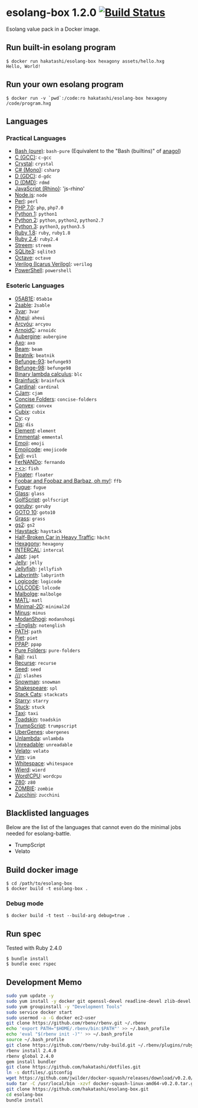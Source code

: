 # esolang-box 1.2.0 [![Build Status][travis-image]][travis-url]

[travis-image]: https://travis-ci.org/hakatashi/esolang-box.svg?branch=master
[travis-url]: https://travis-ci.org/hakatashi/esolang-box

Esolang value pack in a Docker image.

## Run built-in esolang program

	$ docker run hakatashi/esolang-box hexagony assets/hello.hxg
	Hello, World!

## Run your own esolang program

	$ docker run -v `pwd`:/code:ro hakatashi/esolang-box hexagony /code/program.hxg

## Languages

### Practical Languages

* [Bash (pure)](https://tiswww.case.edu/php/chet/bash/bashtop.html): `bash-pure` (Equivalent to the "Bash (builtins)" of [anagol](http://golf.shinh.org/version.rb))
* [C (GCC)](https://gcc.gnu.org/): `c-gcc`
* [Crystal](https://crystal-lang.org/): `crystal`
* [C# (Mono)](http://www.mono-project.com/): `csharp`
* [D (GDC)](https://dlang.org/): `d-gdc`
* [D (DMD)](https://dlang.org/): `rdmd`
* [JavaScript (Rhino)](https://developer.mozilla.org/en-US/docs/Mozilla/Projects/Rhino): 'js-rhino'
* [Node.js](https://nodejs.org/): `node`
* [Perl](https://www.perl.org/): `perl`
* [PHP 7.0](https://secure.php.net/): `php`, `php7.0`
* [Python 1](https://www.python.org/): `python1`
* [Python 2](https://www.python.org/): `python`, `python2`, `python2.7`
* [Python 3](https://www.python.org/): `python3`, `python3.5`
* [Ruby 1.8](https://www.ruby-lang.org/): `ruby`, `ruby1.8`
* [Ruby 2.4](https://www.ruby-lang.org/): `ruby2.4`
* [Streem](https://github.com/matz/streem): `streem`
* [SQLite3](https://sqlite.org/): `sqlite3`
* [Octave](https://www.gnu.org/software/octave/): `octave`
* [Verilog (Icarus Verilog)](http://iverilog.icarus.com/): `verilog`
* [PowerShell](https://github.com/PowerShell/PowerShell): `powershell`

### Esoteric Languages

* [05AB1E](https://github.com/Adriandmen/05AB1E): `05ab1e`
* [2sable](https://github.com/Adriandmen/2sable): `2sable`
* [3var](https://esolangs.org/wiki/3var): `3var`
* [Aheui](http://aheui.github.io/specification.en): `aheui`
* [Arcyóu](https://github.com/Nazek42/arcyou): `arcyou`
* [ArnoidC](http://lhartikk.github.io/ArnoldC/): `arnoidc`
* [Aubergine](https://esolangs.org/wiki/Aubergine): `aubergine`
* [Axo](https://esolangs.org/wiki/Axo): `axo`
* [Beam](http://esolangs.org/wiki/Beam): `beam`
* [Beatnik](https://esolangs.org/wiki/Beatnik): `beatnik`
* [Befunge-93](https://esolangs.org/wiki/Befunge): `befunge93`
* [Befunge-98](https://esolangs.org/wiki/Befunge): `befunge98`
* [Binary lambda calculus](https://tromp.github.io/cl/cl.html): `blc`
* [Brainfuck](https://esolangs.org/wiki/Brainfuck): `brainfuck`
* [Cardinal](https://www.esolangs.org/wiki/Cardinal): `cardinal`
* [CJam](https://sourceforge.net/p/cjam/wiki/Home/): `cjam`
* [Concise Folders](https://esolangs.org/wiki/Folders#Concise_Folders): `concise-folders`
* [Convex](https://github.com/GamrCorps/Convex): `convex`
* [Cubix](https://github.com/ETHproductions/cubix): `cubix`
* [Cy](https://github.com/cyoce/Cy): `cy`
* [Dis](https://esolangs.org/wiki/Dis): `dis`
* [Element](https://esolangs.org/wiki/Element): `element`
* [Emmental](http://catseye.tc/node/Emmental.html): `emmental`
* [Emoji](https://esolangs.org/wiki/Emoji): `emoji`
* [Emojicode](http://www.emojicode.org/): `emojicode`
* [Evil](https://esolangs.org/wiki/Evil): `evil`
* [FerNANDo](https://esolangs.org/wiki/FerNANDo): `fernando`
* [><>](https://esolangs.org/wiki/Fish): `fish`
* [Floater](https://esolangs.org/wiki/Floater): `floater`
* [Foobar and Foobaz and Barbaz, oh my!](https://esolangs.org/wiki/Foobar_and_Foobaz_and_Barbaz,_oh_my!): `ffb`
* [Fugue](https://esolangs.org/wiki/Fugue): `fugue`
* [Glass](https://esolangs.org/wiki/Glass): `glass`
* [GolfScript](http://www.golfscript.com/golfscript/tutorial.html): `golfscript`
* [goruby](https://github.com/ruby/ruby/blob/trunk/man/goruby.1): `goruby`
* [GOTO 10](https://esolangs.org/wiki/GOTO_10): `goto10`
* [Grass](http://www.blue.sky.or.jp/grass/): `grass`
* [gs2](https://github.com/nooodl/gs2): `gs2`
* [Haystack](https://github.com/kade-robertson/haystack): `haystack`
* [Half-Broken Car in Heavy Traffic](https://esolangs.org/wiki/Half-Broken_Car_in_Heavy_Traffic): `hbcht`
* [Hexagony](https://github.com/m-ender/hexagony): `hexagony`
* [INTERCAL](https://en.wikipedia.org/wiki/INTERCAL): `intercal`
* [Japt](https://github.com/ETHproductions/japt): `japt`
* [Jelly](https://github.com/DennisMitchell/jelly): `jelly`
* [Jellyfish](https://github.com/iatorm/jellyfish): `jellyfish`
* [Labyrinth](https://github.com/m-ender/labyrinth): `labyrinth`
* [Logicode](https://github.com/LogicodeLang/Logicode): `logicode`
* [LOLCODE](http://lolcode.org/): `lolcode`
* [Malbolge](https://esolangs.org/wiki/Malbolge): `malbolge`
* [MATL](https://github.com/lmendo/MATL): `matl`
* [Minimal-2D](https://esolangs.org/wiki/Minimal-2D): `minimal2d`
* [Minus](http://www.golfscript.com/minus/): `minus`
* [ModanShogi](https://github.com/yhara/ShogiModan): `modanshogi`
* [~English](https://github.com/AnotherTest/-English): `notenglish`
* [PATH](http://pathlang.sourceforge.net/): `path`
* [Piet](http://www.dangermouse.net/esoteric/piet.html): `piet`
* [PPAP](https://github.com/yhara/ppap-lang): `ppap`
* [Pure Folders](https://esolangs.org/wiki/Folders#Pure_Folders): `pure-folders`
* [Rail](https://esolangs.org/wiki/Rail): `rail`
* [Recurse](https://esolangs.org/wiki/Recurse): `recurse`
* [Seed](https://esolangs.org/wiki/Seed): `seed`
* [///](https://esolangs.org/wiki////): `slashes`
* [Snowman](https://github.com/KeyboardFire/snowman-lang): `snowman`
* [Shakespeare](http://shakespearelang.sourceforge.net/): `spl`
* [Stack Cats](https://github.com/m-ender/stackcats): `stackcats`
* [Starry](https://esolangs.org/wiki/Starry): `starry`
* [Stuck](https://esolangs.org/wiki/Stuck): `stuck`
* [Taxi](https://bigzaphod.github.io/Taxi/): `taxi`
* [Toadskin](https://esolangs.org/wiki/Toadskin): `toadskin`
* [TrumpScript](http://samshadwell.me/TrumpScript/): `trumpscript`
* [UberGenes](https://esolangs.org/wiki/UberGenes): `ubergenes`
* [Unlambda](http://www.madore.org/~david/programs/unlambda/): `unlambda`
* [Unreadable](https://esolangs.org/wiki/Unreadable): `unreadable`
* [Velato](https://github.com/rottytooth/Velato): `velato`
* [Vim](http://www.vim.org/): `vim`
* [Whitespace](https://esolangs.org/wiki/Whitespace): `whitespace`
* [Wierd](http://catseye.tc/node/Wierd.html): `wierd`
* [Word!CPU](https://esolangs.org/wiki/Word!CPU): `wordcpu`
* [Z80](https://sites.google.com/site/codegolfingtips/Home/z80): `z80`
* [ZOMBIE](http://www.dangermouse.net/esoteric/zombie.html): `zombie`
* [Zucchini](https://esolangs.org/wiki/Zucchini): `zucchini`

## Blacklisted languages

Below are the list of the languages that cannot even do the minimal jobs needed for esolang-battle.

* TrumpScript
* Velato

## Build docker image

	$ cd /path/to/esolang-box
	$ docker build -t esolang-box .

### Debug mode

	$ docker build -t test --build-arg debug=true .

## Run spec

Tested with Ruby 2.4.0

	$ bundle install
	$ bundle exec rspec

## Development Memo

```sh
sudo yum update -y
sudo yum install -y docker git openssl-devel readline-devel zlib-devel
sudo yum groupinstall -y "Development Tools"
sudo service docker start
sudo usermod -a -G docker ec2-user
git clone https://github.com/rbenv/rbenv.git ~/.rbenv
echo 'export PATH="$HOME/.rbenv/bin:$PATH"' >> ~/.bash_profile
echo 'eval "$(rbenv init -)"' >> ~/.bash_profile
source ~/.bash_profile
git clone https://github.com/rbenv/ruby-build.git ~/.rbenv/plugins/ruby-build
rbenv install 2.4.0
rbenv global 2.4.0
gem install bundler
git clone https://github.com/hakatashi/dotfiles.git
ln -s dotfiles/.gitconfig
wget https://github.com/jwilder/docker-squash/releases/download/v0.2.0/docker-squash-linux-amd64-v0.2.0.tar.gz
sudo tar -C /usr/local/bin -xzvf docker-squash-linux-amd64-v0.2.0.tar.gz
git clone https://github.com/hakatashi/esolang-box.git
cd esolang-box
bundle install
```

